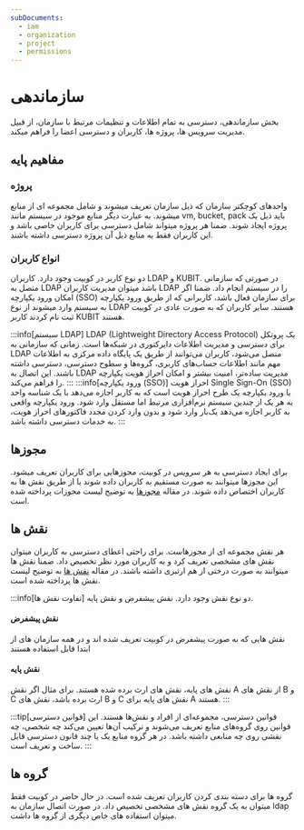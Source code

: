 ```yaml
---
subDocuments:
  - iam
  - organization
  - project
  - permissions
---
```


# سازماندهی

بخش سازماندهی، دسترسی به تمام اطلاعات و تنظیمات مرتبط با سازمان، از قبیل مدیریت سرویس ها، پروژه ها، کاربران و دسترسی اعضا را فراهم میکند.

## مفاهیم پایه

### پروژه

واحدهای کوچکتر سازمان که ذیل سازمان تعریف میشوند و شامل مجموعه ای از منابع میشوند.
به عبارت دیگر منابع موجود در سیستم مانند vm, bucket, pack باید ذیل یک پروژه ایجاد شوند. ضمنا هر پروژه میتواند شامل دسترسی برای کاربران خاصی باشد و این کاربران فقط به منابع ذیل آن پروژه دسترسی داشته باشند.

### انواع کاربران

دو نوع کاربر در کوبیت وجود دارد. کاربران LDAP و KUBIT.
در صورتی که سازمانی متصل به LDAP باشد میتوان مدیریت کاربران LDAP را در سیستم انجام داد. ضمنا اگر امکان ورود یکپارچه (SSO) برای سازمان فعال باشد، کاربرانی که از طریق ورود یکپارچه به سیستم وارد میشوند از نوع LDAP هستند.
سایر کاربران که به صورت عادی در کوبیت ثبت نام کردند کاربر KUBIT هستند.

:::info[سیستم LDAP]
LDAP (Lightweight Directory Access Protocol) یک پروتکل برای دسترسی و مدیریت اطلاعات دایرکتوری در شبکه‌ها است. زمانی که سازمانی به LDAP متصل می‌شود، کاربران می‌توانند از طریق یک پایگاه داده مرکزی به اطلاعات مهم مانند اطلاعات حساب‌های کاربری، گروه‌ها و سطوح دسترسی، دسترسی داشته باشند. این اتصال به LDAP مدیریت ساده‌تر، امنیت بیشتر و امکان احراز هویت یکپارچه را فراهم می‌کند.
:::
:::info[ورود یکپارچه (SSO)]
احراز هویت Single Sign-On (SSO) یا ورود یکپارچه یک طرح احراز هویت است که به کاربر اجازه می‌دهد با یک شناسه واحد به هر یک از چندین سیستم نرم‌افزاری مرتبط اما مستقل وارد شود. ورود یکپارچه واقعی به کاربر اجازه می‌دهد یک‌بار وارد شود و بدون وارد کردن مجدد فاکتورهای احراز هویت، به خدمات دسترسی داشته باشد.
:::

## مجوزها

برای ایجاد دسترسی به هر سرویس در کوبیت، مجوزهایی برای کاربران تعریف میشود. این مجوزها میتوانند به صورت مستقیم به کاربران داده شوند یا از طریق نقش ها به کاربران اختصاص داده شوند.
در مقاله [مجوزها](./permissions) به توضیح لیست مجوزات پرداخته شده است.

## نقش ها

هر نقش مجموعه ای از مجوزهاست. برای راحتی اعطای دسترسی به کاربران میتوان نقش های مشخصی تعریف کرد و به کاربران مورد نظر تخصیص داد.
ضمنا نقش ها میتوانند به صورت درختی از هم ارثبری داشته باشند. در مقاله [نقش ها](./iam#roles) به توضیح لیست نقش ها پرداخته شده است.

:::info[تفاوت نقش ها]
دو نوع نقش وجود دارد. نقش پیشفرض و نقش پایه.

#### نقش پیشفرض

نقش هایی که به صورت پیشفرض در کوبیت تعریف شده اند و در همه سازمان های از ابتدا قابل استفاده هستند

#### نقش پایه

نقش های پایه، نقش های ارث برده شده هستند. برای مثال اگر نقش A از نقش های B و C ارث برده باشد، نقش های B و C نقش های پایه برای A هستند.
:::

:::tip[قوانین دسترسی]
قوانین دسترسی، مجموعه‌ای از افراد و نقش‌ها هستند. این قوانین روی گروه‌های منابع تعریف می‌شوند و ترکیب آن‌ها تعیین می‌کند چه شخصی،‌ چه نقشی روی چه منابعی داشته باشد. در هر گروه منابع یک یا چند قانون دسترسی قابل ساخت و تعریف است.
:::

## گروه ها

گروه ها برای دسته بندی کردن کاربران تعریف شده است. در حال حاضر در کوبیت فقط میتوان به یک گروه نقش های مشخصی تخصیص داد.
در صورت اتصال سازمان به ldap میتوان استفاده های خاص دیگری از گروه ها داشت.
